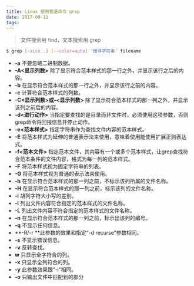 ```yaml
---
title: Linux 使用管道命令 grep
date: 2017-09-11
tags:
---
```



> 文件搜索用 find，文本搜索用 grep

```bash
$ grep [-aicv..] [--color=auto] '搜寻字符串' filename
```

- **-a** 不要忽略二进制数据。
- **-A&lt;显示列数&gt;** 除了显示符合范本样式的那一行之外，并显示该行之后的内容。
- **-b** 在显示符合范本样式的那一行之外，并显示该行之前的内容。
- **-c** 计算符合范本样式的列数。
- **-C&lt;显示列数&gt;或-&lt;显示列数&gt;**  除了显示符合范本样式的那一列之外，并显示该列之前后的内容。
- **-d&lt;进行动作&gt;** 当指定要查找的是目录而非文件时，必须使用这项参数，否则grep命令将回报信息并停止动作。
- **-e&lt;范本样式&gt;** 指定字符串作为查找文件内容的范本样式。
- **-E** 将范本样式为延伸的普通表示法来使用，意味着使用能使用扩展正则表达式。
- **-f&lt;范本文件&gt;** 指定范本文件，其内容有一个或多个范本样式，让grep查找符合范本条件的文件内容，格式为每一列的范本样式。
- **-F** 将范本样式视为固定字符串的列表。
- **-G** 将范本样式视为普通的表示法来使用。
- **-h** 在显示符合范本样式的那一列之前，不标示该列所属的文件名称。
- **-H** 在显示符合范本样式的那一列之前，标示该列的文件名称。
- **-i** 胡列字符大小写的差别。
- **-l** 列出文件内容符合指定的范本样式的文件名称。
- **-L** 列出文件内容不符合指定的范本样式的文件名称。
- **-n** 在显示符合范本样式的那一列之前，标示出该列的编号。
- **-q** 不显示任何信息。
- **-R/-r **此参数的效果和指定&ldquo;-d recurse&rdquo;参数相同。
- **-s** 不显示错误信息。
- **-v** 反转查找。
- **w** 只显示全字符合的列。
- **-x** 只显示全列符合的列。
- **-y** 此参数效果跟&ldquo;-i&rdquo;相同。
- **-o** 只输出文件中匹配到的部分
